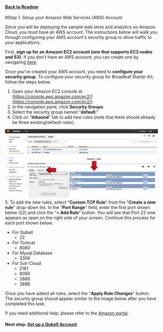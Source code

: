 #### [Back to Readme](../readme.md)

#Step 1. Setup your Amazon Web Services (AWS) Account

Since you will be deploying the sample web store and analytics on Amazon Cloud, you must have an AWS account. The instructions below will walk you through configuring your AWS account's security group to allow traffic to your applications. 

First, **sign up for an Amazon EC2 account (one that supports EC2 nodes and S3).** If you don't have an AWS account, you can create one by navigating [here](http://aws.amazon.com/account/).

Once you've created your AWS account, you need to **configure your security group.** To configure your security group for Broadleaf Starter Kit, follow the steps below.

1. Open your Amazon EC2 console at [https://console.aws.amazon.com/ec2/](https://console.aws.amazon.com/ec2/).
2. In the navigation pane, click **Security Groups**.
3. Select the security group named "**default**." 
4. Click on "**Inbound**" tab to add new rules (note that there should already be three existing/default rules). 

![default rules](images/amazon-default-aws-rules.png)
5. To add the new rules, select "**Custom TCP Rule**" from the "**Create a new rule**" drop-down list. In the "**Port Range**" field, enter the first port shown below (22) and click the "**+ Add Rule**" button. You will see that Port 22 now appears as open on the right side of your screen. Continue this process for each port shown below.

- For Qubell
    + 22
- For Tomcat
    + 8080 
- For Mysql Database 
    + 3306
- For Solr Cloud 
    + 2181
    + 8090
    + 2888
    + 3888 

Once you have added all rules, select the "**Apply Rule Changes**" button. The security group should appear similar to the image below after you have completed this task.

If you need additional help, please refer to the [Amazon portal](http://docs.aws.amazon.com/AWSEC2/latest/UserGuide/using-network-security.html#adding-security-group-rule). 

#### Next step: [Set up a Qubell Account](step-2-qubell-setup-guide.md)
